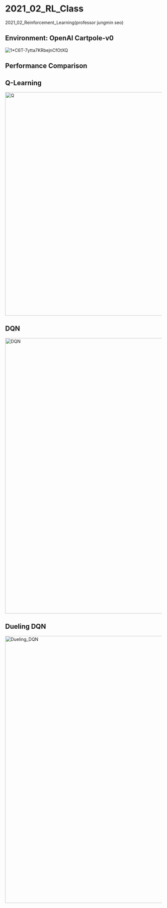 # 2021_02_RL_Class
2021_02_Reinforcement_Learning(professor jungmin seo)



## Environment: OpenAI Cartpole-v0

![1*C6T-7ytta7KRbejnCfOtXQ](https://user-images.githubusercontent.com/58621656/170983126-f6fb06a4-d09d-4c5c-acf0-46376548a9ce.gif)


## Performance Comparison


## Q-Learning

<img width="717" alt="Q" src="https://user-images.githubusercontent.com/58621656/170982929-3bec24bd-9e6b-4310-b134-5252b6f91a0f.png">


## DQN

<img width="884" alt="DQN" src="https://user-images.githubusercontent.com/58621656/170982754-4176b49e-ee2b-43fd-930a-43cf74f0eec2.png">

## Dueling DQN


<img width="857" alt="Dueling_DQN" src="https://user-images.githubusercontent.com/58621656/170982854-ca98313d-da9f-4169-b29d-e797550f31b9.png">


